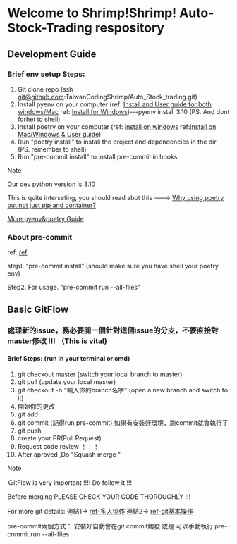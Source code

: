 # Welcome to Shrimp!Shrimp! Auto-Stock-Trading respository

## Development Guide

### Brief env setup Steps:
1. Git clone repo (ssh  git@github.com:TaiwanCodingShrimp/Auto_Stock_trading.git)
2. Install pyenv on your computer (ref: [Install and User guide for both windows/Mac](https://www.maxlist.xyz/2022/05/06/python-pyenv/)  ref: [Install for Windows](https://github.com/pyenv-win/pyenv-win))---pyenv install 3.10  (PS. And dont forhet to shell)
3. Install poetry on your computer (ref: [install on windows](https://tony0502.medium.com/poetry-%E5%AE%89%E8%A3%9D%E5%9C%A8windows-10-41d7263c13fe) ref:[install on Mac/Windows & User guide](https://www.maxlist.xyz/2022/05/08/python-poetry/#google_vignette))
4. Run "poetry install" to install the project and dependencies in the dir (PS. remember to shell)
5. Run "pre-commit install" to install pre-commit in hooks

> [!NOTE]
> Our dev python version is 3.10
>
>This is quite interseting, you should read abot this ---> [ Why using poetry but not just pip and container?](https://blog.kyomind.tw/python-poetry/)
>
> [More pyenv&poetry Guide](https://blog.kyomind.tw/poetry-pyenv-practical-tips/)
>
> ### About pre-commit
>ref: [ref](https://blog.kyomind.tw/pre-commit/)
>
> step1. "pre-commit install" (should make sure you have shell your poetry env)
>
> Step2. For usage. "pre-commit run --all-files"

## Basic GitFlow
### 處理新的issue，務必要開一個針對這個issue的分支，不要直接對master修改 !!! （This is vital)
#### Brief Steps:  (run in your terminal or cmd)
1. git checkout master (switch your local branch to master)
2. git pull (update your local master)
3. git checkout -b "輸入你的branch名字" (open a new branch and switch to it)
4. 開始你的更改
5. git add
6. git commit (記得run pre-commit)   如果有安裝好環境，跑commit就會執行了
7. git push
8. create your PR(Pull Request)
9. Request code review ！！！
11. After aproved ,Do "Squash merge "
> [!NOTE]
> ＧitFlow is very important !!!! Do follow it !!!
>
> Before merging PLEASE CHECK YOUR CODE THOROUGHLY !!!
>
> For more git details: 連結1-> [ref-多人協作](https://myapollo.com.tw/blog/git-tutorial-collaboration/)
      連結2-> [ref-git基本操作](https://medium.com/@flyotlin/%E6%96%B0%E6%89%8B%E4%B9%9F%E8%83%BD%E6%87%82%E7%9A%84git%E6%95%99%E5%AD%B8-c5dc0639dd9)
>
> pre-commit兩個方式：
> 安裝好自動會在git commit觸發 或是 可以手動執行 pre-commit run --all-files
